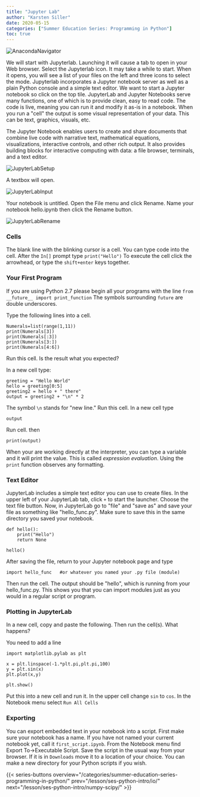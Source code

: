```yaml
---
title: "Jupyter Lab"
author: "Karsten Siller"
date: 2020-05-15
categories: ["Summer Education Series: Programming in Python"]
toc: true
---
```


![AnacondaNavigator](/images/python/AnacondaNavigator.png)

We will start with Jupyterlab.  Launching it will cause a tab to open in your Web browser. Select the Jupyterlab icon.  It may take a while to start.  When it opens, you will see a list of your files on the left and three icons to select the mode.  Jupyterlab incorporates a Jupyter notebook server as well as a plain Python console and a simple text editor.  We want to start a Jupyter notebook so click on the top tile. JupyterLab and Jupyter Notebooks serve many functions, one of which is to provide clean, easy to read code. The code is live, meaning you can run it and modify it as-is in a notebook. When you run a "cell" the output is some visual representation of your data. This can be text, graphics, visuals, etc. 

The Jupyter Notebook enables users to create and share documents that combine live code with narrative text, mathematical equations, visualizations, interactive controls, and other rich output. It also provides building blocks for interactive computing with data: a file browser, terminals, and a text editor.

![JupyterLabSetup](/images/python/JupyterLabSetup.png)

A textbox will open.

![JupyterLabInput](/images/python/JupyterLabInput.png)

Your notebook is untitled.  Open the File menu and click Rename.  Name your notebook hello.ipynb then click the Rename button.

![JupyterLabRename](/imags/python/JupyterLabRename.png)

### Cells

The blank line with the blinking cursor is a cell.  You can type code into the cell.  After the `In[]` prompt type `print("Hello")`
To execute the cell click the arrowhead, or type the `shift+enter` keys together.

### Your First Program

If you are using Python 2.7 please begin all your programs with the line
`from __future__ import print_function`
The symbols surrounding `future` are double underscores.

Type the following lines into a cell.

```
Numerals=list(range(1,11))
print(Numerals[3])
print(Numerals[:3])
print(Numerals[3:])
print(Numerals[4:6])
```

Run this cell.  Is the result what you expected?

In a new cell type:

```
greeting = "Hello World"
hello = greeting[0:5]
greeting2 = hello + " there"
output = greeting2 + "\n" * 2
```

The symbol `\n` stands for "new line."  Run this cell.  In a new cell type

```
output
```

Run cell.  then

```
print(output)
```

When your are working directly at the interpreter, you can type a variable and it will print the value.  This is called _expression evaluation_.  Using the `print` function observes any formatting.

### Text Editor

JupyterLab includes a simple text editor you can use to create files.  In the upper left of your JupyterLab tab, click `+` to start the launcher. Choose the text file button. Now, in JupyterLab go to "file" and "save as" and save your file as something like "hello_func.py". Make sure to save this in the same directory you saved your notebook.

```
def hello():
    print("Hello")
    return None
    
hello()
```

After saving the file, return to your Jupyter notebook page and type

```
import hello_func   #or whatever you named your .py file (module)
```

Then run the cell. The output should be "hello", which is running from your hello_func.py. This shows you that you can import modules just as you would in a regular script or program.

### Plotting in JupyterLab

In a new cell, copy and paste the following. Then run the cell(s).  What happens?

You need to add a line

```
import matplotlib.pylab as plt

x = plt.linspace(-1.*plt.pi,plt.pi,100)
y = plt.sin(x)
plt.plot(x,y)

plt.show()
```

Put this into a new cell and run it.  In the upper cell change `sin` to `cos`.  In the Notebook menu select `Run All Cells`

### Exporting

You can export embedded text in your notebook into a script.  First make sure your notebook has a name.  If you have not named your current notebook yet, call it `first_script.ipynb`.  From the Notebook menu find Export To->Executable Script.  Save the script in the usual way from your browser.  If it is in `Downloads` move it to a location of your choice.  You can make a new directory for your Python scripts if you wish.


{{< series-buttons overview="/categories/summer-education-series-programming-in-python/" prev="/lesson/ses-python-intro/io/" next="/lesson/ses-python-intro/numpy-scipy/" >}}